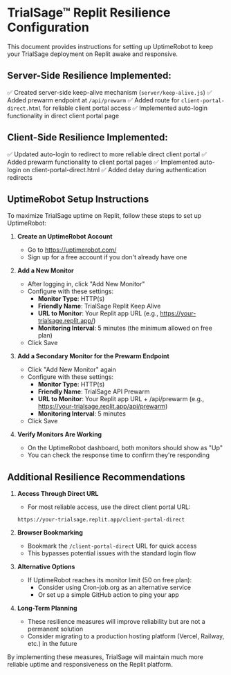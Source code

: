 # TrialSage™ Replit Resilience Configuration

This document provides instructions for setting up UptimeRobot to keep your TrialSage deployment on Replit awake and responsive.

## Server-Side Resilience Implemented:

✅ Created server-side keep-alive mechanism (`server/keep-alive.js`)
✅ Added prewarm endpoint at `/api/prewarm`
✅ Added route for `client-portal-direct.html` for reliable client portal access
✅ Implemented auto-login functionality in direct client portal page

## Client-Side Resilience Implemented:

✅ Updated auto-login to redirect to more reliable direct client portal
✅ Added prewarm functionality to client portal pages
✅ Implemented auto-login on client-portal-direct.html
✅ Added delay during authentication redirects

## UptimeRobot Setup Instructions

To maximize TrialSage uptime on Replit, follow these steps to set up UptimeRobot:

1. **Create an UptimeRobot Account**
   - Go to https://uptimerobot.com/
   - Sign up for a free account if you don't already have one

2. **Add a New Monitor**
   - After logging in, click "Add New Monitor"
   - Configure with these settings:
     - **Monitor Type**: HTTP(s)
     - **Friendly Name**: TrialSage Replit Keep Alive
     - **URL to Monitor**: Your Replit app URL (e.g., https://your-trialsage.replit.app/)
     - **Monitoring Interval**: 5 minutes (the minimum allowed on free plan)
   - Click Save

3. **Add a Secondary Monitor for the Prewarm Endpoint**
   - Click "Add New Monitor" again
   - Configure with these settings:
     - **Monitor Type**: HTTP(s)
     - **Friendly Name**: TrialSage API Prewarm
     - **URL to Monitor**: Your Replit app URL + /api/prewarm (e.g., https://your-trialsage.replit.app/api/prewarm)
     - **Monitoring Interval**: 5 minutes
   - Click Save

4. **Verify Monitors Are Working**
   - On the UptimeRobot dashboard, both monitors should show as "Up"
   - You can check the response time to confirm they're responding

## Additional Resilience Recommendations

1. **Access Through Direct URL**
   - For most reliable access, use the direct client portal URL:
   ```
   https://your-trialsage.replit.app/client-portal-direct
   ```

2. **Browser Bookmarking**
   - Bookmark the `/client-portal-direct` URL for quick access
   - This bypasses potential issues with the standard login flow

3. **Alternative Options**
   - If UptimeRobot reaches its monitor limit (50 on free plan):
     - Consider using Cron-job.org as an alternative service
     - Or set up a simple GitHub action to ping your app

4. **Long-Term Planning**
   - These resilience measures will improve reliability but are not a permanent solution
   - Consider migrating to a production hosting platform (Vercel, Railway, etc.) in the future

By implementing these measures, TrialSage will maintain much more reliable uptime and responsiveness on the Replit platform.